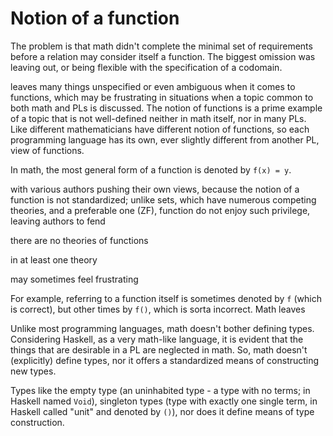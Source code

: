 # Notion of a function

The problem is that math didn't complete the minimal set of requirements before a relation may consider itself a function. The biggest omission was leaving out, or being flexible with the specification of a codomain.


leaves many things unspecified or even ambiguous when it comes to functions, which may be frustrating in situations when a topic common to both math and PLs is discussed. The notion of functions is a prime example of a topic that is not well-defined neither in math itself, nor in many PLs. Like different mathematicians have different notion of functions, so each programming language has its own, ever slightly different from another PL, view of functions.

In math, the most general form of a function is denoted by `f(x) = y`.


with various authors pushing their own views, because the notion of a function is not standardized; unlike sets, which have numerous competing theories, and a preferable one (ZF), function do not enjoy such privilege, leaving authors to fend


 there are no theories of functions 

in at least one theory 


may sometimes feel frustrating


For example, referring to a function itself is sometimes denoted by `f` (which is correct), but other times by `f()`, which is sorta incorrect. Math leaves 


Unlike most programming languages, math doesn't bother defining types. Considering Haskell, as a very math-like language, it is evident that the things that are desirable in a PL are neglected in math. So, math doesn't (explicitly) define types, nor it offers a standardized means of constructing new types.


Types like the empty type (an uninhabited type - a type with no terms; in Haskell named `Void`), singleton types (type with exactly one single term, in Haskell called "unit" and denoted by `()`), nor does it define means of type construction.
